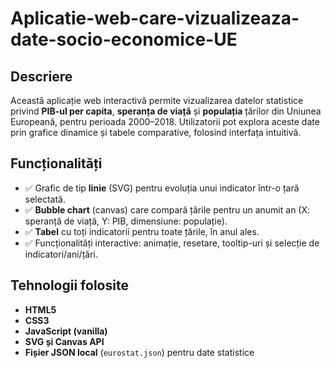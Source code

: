 # Aplicatie-web-care-vizualizeaza-date-socio-economice-UE


## Descriere
Această aplicație web interactivă permite vizualizarea datelor statistice privind **PIB-ul per capita**, **speranța de viață** și **populația** țărilor din Uniunea Europeană, pentru perioada 2000–2018. Utilizatorii pot explora aceste date prin grafice dinamice și tabele comparative, folosind interfața intuitivă.

## Funcționalități
- ✅ Grafic de tip **linie** (SVG) pentru evoluția unui indicator într-o țară selectată.
- ✅ **Bubble chart** (canvas) care compară țările pentru un anumit an (X: speranță de viață, Y: PIB, dimensiune: populație).
- ✅ **Tabel** cu toți indicatorii pentru toate țările, în anul ales.
- ✅ Funcționalități interactive: animație, resetare, tooltip-uri și selecție de indicatori/ani/țări.

## Tehnologii folosite
- **HTML5**
- **CSS3**
- **JavaScript (vanilla)**
- **SVG și Canvas API**
- **Fișier JSON local** (`eurostat.json`) pentru date statistice
